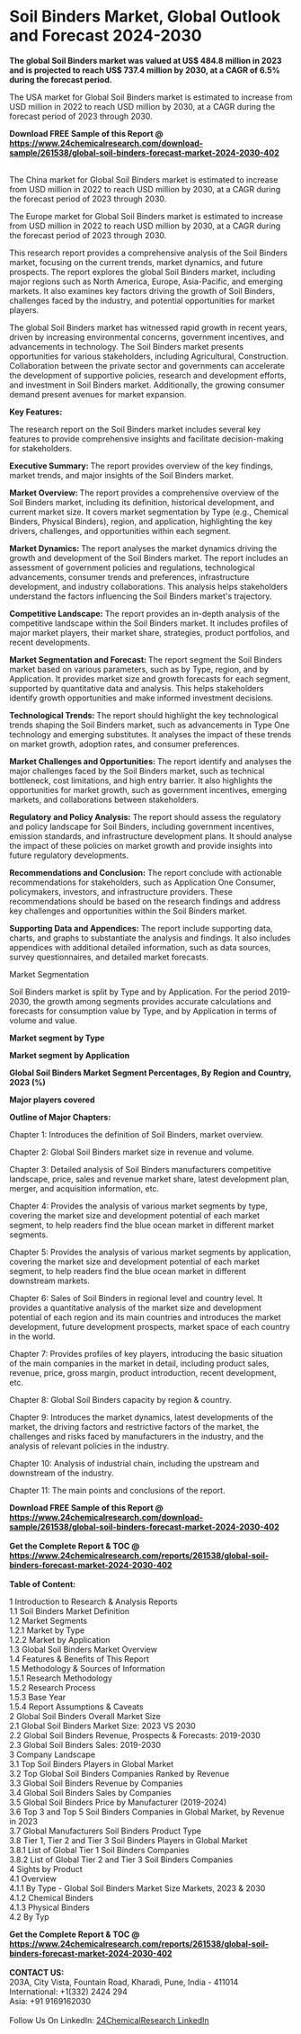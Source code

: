 <h1>Soil Binders Market, Global Outlook and Forecast 2024-2030</h1><p><strong>The global Soil Binders market was valued at US$ 484.8 million in 2023 and is projected to reach US$ 737.4 million by 2030, at a CAGR of 6.5% during the forecast period.</strong></p><p>
</p><p>The USA market for Global Soil Binders market is estimated to increase from USD million in 2022 to reach USD million by 2030, at a CAGR during the forecast period of 2023 through 2030.</p><div><b>Download FREE Sample of this Report @ 
            <a href="https://www.24chemicalresearch.com/download-sample/261538/global-soil-binders-forecast-market-2024-2030-402">
            https://www.24chemicalresearch.com/download-sample/261538/global-soil-binders-forecast-market-2024-2030-402</a></b></div><br><p>
</p><p>The China market for Global Soil Binders market is estimated to increase from USD million in 2022 to reach USD million by 2030, at a CAGR during the forecast period of 2023 through 2030.</p><p>
</p><p>The Europe market for Global Soil Binders market is estimated to increase from USD million in 2022 to reach USD million by 2030, at a CAGR during the forecast period of 2023 through 2030.</p><p>
</p><p>This research report provides a comprehensive analysis of the Soil Binders market, focusing on the current trends, market dynamics, and future prospects. The report explores the global Soil Binders market, including major regions such as North America, Europe, Asia-Pacific, and emerging markets. It also examines key factors driving the growth of Soil Binders, challenges faced by the industry, and potential opportunities for market players.</p><p>
The global Soil Binders market has witnessed rapid growth in recent years, driven by increasing environmental concerns, government incentives, and advancements in technology. The Soil Binders market presents opportunities for various stakeholders, including Agricultural, Construction. Collaboration between the private sector and governments can accelerate the development of supportive policies, research and development efforts, and investment in Soil Binders market. Additionally, the growing consumer demand present avenues for market expansion.</p><p>
<strong>Key Features:</strong></p><p>
The research report on the Soil Binders market includes several key features to provide comprehensive insights and facilitate decision-making for stakeholders.</p><p>
<strong>Executive Summary: </strong>The report provides overview of the key findings, market trends, and major insights of the Soil Binders market.</p><p>
<strong>Market Overview: </strong>The report provides a comprehensive overview of the Soil Binders market, including its definition, historical development, and current market size. It covers market segmentation by Type (e.g., Chemical Binders, Physical Binders), region, and application, highlighting the key drivers, challenges, and opportunities within each segment.</p><p>
<strong>Market Dynamics: </strong>The report analyses the market dynamics driving the growth and development of the Soil Binders market. The report includes an assessment of government policies and regulations, technological advancements, consumer trends and preferences, infrastructure development, and industry collaborations. This analysis helps stakeholders understand the factors influencing the Soil Binders market's trajectory.</p><p>
<strong>Competitive Landscape:</strong> The report provides an in-depth analysis of the competitive landscape within the Soil Binders market. It includes profiles of major market players, their market share, strategies, product portfolios, and recent developments.</p><p>
<strong>Market Segmentation and Forecast: </strong>The report segment the Soil Binders market based on various parameters, such as by Type, region, and by Application. It provides market size and growth forecasts for each segment, supported by quantitative data and analysis. This helps stakeholders identify growth opportunities and make informed investment decisions.</p><p>
<strong>Technological Trends: </strong>The report should highlight the key technological trends shaping the Soil Binders market, such as advancements in Type One technology and emerging substitutes. It analyses the impact of these trends on market growth, adoption rates, and consumer preferences.</p><p>
<strong>Market Challenges and Opportunities: </strong>The report identify and analyses the major challenges faced by the Soil Binders market, such as technical bottleneck, cost limitations, and high entry barrier. It also highlights the opportunities for market growth, such as government incentives, emerging markets, and collaborations between stakeholders.</p><p>
<strong>Regulatory and Policy Analysis:</strong> The report should assess the regulatory and policy landscape for Soil Binders, including government incentives, emission standards, and infrastructure development plans. It should analyse the impact of these policies on market growth and provide insights into future regulatory developments.</p><p>
<strong>Recommendations and Conclusion:</strong> The report conclude with actionable recommendations for stakeholders, such as Application One Consumer, policymakers, investors, and infrastructure providers. These recommendations should be based on the research findings and address key challenges and opportunities within the Soil Binders market.</p><p>
<strong>Supporting Data and Appendices:</strong> The report include supporting data, charts, and graphs to substantiate the analysis and findings. It also includes appendices with additional detailed information, such as data sources, survey questionnaires, and detailed market forecasts.</p><p>
Market Segmentation</p><p>
Soil Binders market is split by Type and by Application. For the period 2019-2030, the growth among segments provides accurate calculations and forecasts for consumption value by Type, and by Application in terms of volume and value.</p><p>
<strong>Market segment by Type</strong></p><p>
</p><p>
</p><p><strong>Market segment by Application</strong></p><p>
</p><p>
</p><p><strong>Global Soil Binders Market Segment Percentages, By Region and Country, 2023 (%)</strong></p><p>
</p><p>
</p><p><strong>Major players covered</strong></p><p>
</p><p>
</p><p><strong>Outline of Major Chapters:</strong></p><p>
Chapter 1: Introduces the definition of Soil Binders, market overview.</p><p>
Chapter 2: Global Soil Binders market size in revenue and volume.</p><p>
Chapter 3: Detailed analysis of Soil Binders manufacturers competitive landscape, price, sales and revenue market share, latest development plan, merger, and acquisition information, etc.</p><p>
Chapter 4: Provides the analysis of various market segments by type, covering the market size and development potential of each market segment, to help readers find the blue ocean market in different market segments.</p><p>
Chapter 5: Provides the analysis of various market segments by application, covering the market size and development potential of each market segment, to help readers find the blue ocean market in different downstream markets.</p><p>
Chapter 6: Sales of Soil Binders in regional level and country level. It provides a quantitative analysis of the market size and development potential of each region and its main countries and introduces the market development, future development prospects, market space of each country in the world.</p><p>
Chapter 7: Provides profiles of key players, introducing the basic situation of the main companies in the market in detail, including product sales, revenue, price, gross margin, product introduction, recent development, etc.</p><p>
Chapter 8: Global Soil Binders capacity by region &amp; country.</p><p>
Chapter 9: Introduces the market dynamics, latest developments of the market, the driving factors and restrictive factors of the market, the challenges and risks faced by manufacturers in the industry, and the analysis of relevant policies in the industry.</p><p>
Chapter 10: Analysis of industrial chain, including the upstream and downstream of the industry.</p><p>
Chapter 11: The main points and conclusions of the report.</p><div><b>Download FREE Sample of this Report @ 
            <a href="https://www.24chemicalresearch.com/download-sample/261538/global-soil-binders-forecast-market-2024-2030-402">
            https://www.24chemicalresearch.com/download-sample/261538/global-soil-binders-forecast-market-2024-2030-402</a></b></div><br><div><b>Get the Complete Report & TOC @ 
            <a href="https://www.24chemicalresearch.com/reports/261538/global-soil-binders-forecast-market-2024-2030-402">
            https://www.24chemicalresearch.com/reports/261538/global-soil-binders-forecast-market-2024-2030-402</a></b></div><br>
            <b>Table of Content:</b><p>1 Introduction to Research & Analysis Reports<br />
    1.1 Soil Binders Market Definition<br />
    1.2 Market Segments<br />
        1.2.1 Market by Type<br />
        1.2.2 Market by Application<br />
    1.3 Global Soil Binders Market Overview<br />
    1.4 Features & Benefits of This Report<br />
    1.5 Methodology & Sources of Information<br />
        1.5.1 Research Methodology<br />
        1.5.2 Research Process<br />
        1.5.3 Base Year<br />
        1.5.4 Report Assumptions & Caveats<br />
2 Global Soil Binders Overall Market Size<br />
    2.1 Global Soil Binders Market Size: 2023 VS 2030<br />
    2.2 Global Soil Binders Revenue, Prospects & Forecasts: 2019-2030<br />
    2.3 Global Soil Binders Sales: 2019-2030<br />
3 Company Landscape<br />
    3.1 Top Soil Binders Players in Global Market<br />
    3.2 Top Global Soil Binders Companies Ranked by Revenue<br />
    3.3 Global Soil Binders Revenue by Companies<br />
    3.4 Global Soil Binders Sales by Companies<br />
    3.5 Global Soil Binders Price by Manufacturer (2019-2024)<br />
    3.6 Top 3 and Top 5 Soil Binders Companies in Global Market, by Revenue in 2023<br />
    3.7 Global Manufacturers Soil Binders Product Type<br />
    3.8 Tier 1, Tier 2 and Tier 3 Soil Binders Players in Global Market<br />
        3.8.1 List of Global Tier 1 Soil Binders Companies<br />
        3.8.2 List of Global Tier 2 and Tier 3 Soil Binders Companies<br />
4 Sights by Product<br />
    4.1 Overview<br />
        4.1.1 By Type - Global Soil Binders Market Size Markets, 2023 & 2030<br />
        4.1.2 Chemical Binders<br />
        4.1.3 Physical Binders<br />
    4.2 By Typ</p><div><b>Get the Complete Report & TOC @ 
            <a href="https://www.24chemicalresearch.com/reports/261538/global-soil-binders-forecast-market-2024-2030-402">
            https://www.24chemicalresearch.com/reports/261538/global-soil-binders-forecast-market-2024-2030-402</a></b></div><br><b>CONTACT US:</b><br>
            203A, City Vista, Fountain Road, Kharadi, Pune, India - 411014<br>
            International: +1(332) 2424 294<br>
            Asia: +91 9169162030 <br><br>
            Follow Us On LinkedIn: <a href="https://www.linkedin.com/company/24chemicalresearch/">24ChemicalResearch LinkedIn</a>